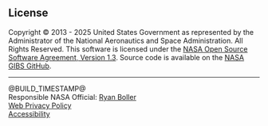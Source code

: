 <h2>License</h2>
<p>Copyright © 2013 - 2025 United States Government as represented by the Administrator of the National Aeronautics
    and Space Administration. All Rights Reserved. This software is licensed under the <a
        href="https://opensource.org/license/nasa1-3-php" target="_blank" rel="noopener noreferrer">NASA Open Source
        Software Agreement, Version 1.3</a>. Source code is available on the <a
        href="https://github.com/nasa-gibs/worldview" target="_blank" rel="noopener noreferrer">NASA GIBS
        GitHub</a>.</p>
<hr>
<p>@BUILD_TIMESTAMP@<br> Responsible NASA Official: <a href="mailto:ryan.a.boller@nasa.gov">Ryan
        Boller</a><br>
<a href="https://www.nasa.gov/privacy/#privacy-policy" target="_blank">Web Privacy Policy</a>
<br><a href="https://www.nasa.gov/accessibility/" target="_blank">Accessibility</a></p>